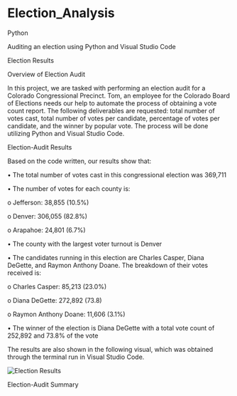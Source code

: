 # Election_Analysis
Python

Auditing an election using Python and Visual Studio Code

Election Results

Overview of Election Audit

In this project, we are tasked with performing an election audit for a Colorado Congressional Precinct. Tom, an employee for the Colorado Board of Elections needs our help to automate the process of obtaining a vote count report. The following deliverables are requested: total number of votes cast, total number of votes per candidate, percentage of votes per candidate, and the winner by popular vote. The process will be done utilizing Python and Visual Studio Code.

Election-Audit Results

Based on the code written, our results show that:

•	The total number of votes cast in this congressional election was 369,711

•	The number of votes for each county is:

  o	Jefferson: 38,855 (10.5%)
  
  o	Denver: 306,055 (82.8%)
  
  o	Arapahoe: 24,801 (6.7%)
  
•	The county with the largest voter turnout is Denver

•	The candidates running in this election are Charles Casper, Diana DeGette, and Raymon Anthony Doane. The breakdown of their votes received is:

  o	Charles Casper: 85,213 (23.0%)
  
  o	Diana DeGette: 272,892 (73.8)
  
  o	Raymon Anthony Doane: 11,606 (3.1%)
  
•	The winner of the election is Diana DeGette with a total vote count of 252,892 and 73.8% of the vote

The results are also shown in the following visual, which was obtained through the terminal run in Visual Studio Code.

![Election Results](https://user-images.githubusercontent.com/100978922/160031368-ef963fee-dd68-449c-8f12-90eb7de7d69b.png)

Election-Audit Summary


